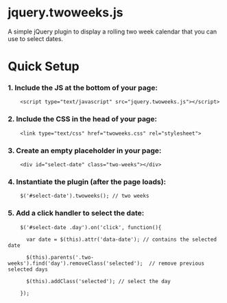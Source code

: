 jquery.twoweeks.js
==================

A simple jQuery plugin to display a rolling two week calendar that you can use to select dates.

# Quick Setup

### 1.   Include the JS at the bottom of your page:
        <script type="text/javascript" src="jquery.twoweeks.js"></script>

### 2.    Include the CSS in the head of your page:
        <link type="text/css" href="twoweeks.css" rel="stylesheet">

### 3.   Create an empty placeholder in your page:
        <div id="select-date" class="two-weeks"></div>

### 4.   Instantiate the plugin (after the page loads):
        $('#select-date').twoweeks(); // two weeks

### 5.   Add a click handler to select the date:
        $('#select-date .day').on('click', function(){

          var date = $(this).attr('data-date'); // contains the selected date
          
          $(this).parents('.two-weeks').find('day').removeClass('selected');  // remove previous selected days
          
          $(this).addClass('selected'); // select the day

        });

